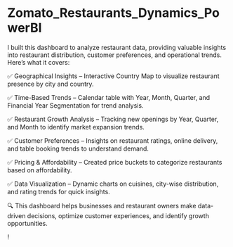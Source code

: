 # Zomato_Restaurants_Dynamics_PowerBI

I built this dashboard to analyze restaurant data, providing valuable insights into restaurant distribution, customer preferences, and operational trends. Here’s what it covers:

✅ Geographical Insights – Interactive Country Map to visualize restaurant presence by city and country.

✅ Time-Based Trends – Calendar table with Year, Month, Quarter, and Financial Year Segmentation for trend analysis.

✅ Restaurant Growth Analysis – Tracking new openings by Year, Quarter, and Month to identify market expansion trends.

✅ Customer Preferences – Insights on restaurant ratings, online delivery, and table booking trends to understand demand.

✅ Pricing & Affordability – Created price buckets to categorize restaurants based on affordability.

✅ Data Visualization – Dynamic charts on cuisines, city-wise distribution, and rating trends for quick insights.


🔍 This dashboard helps businesses and restaurant owners make data-driven decisions, optimize customer experiences, and identify growth opportunities.

!
